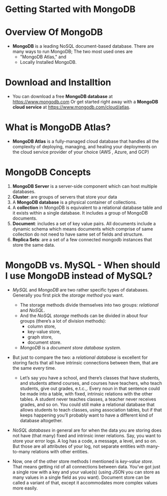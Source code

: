# Getting Started with MongoDB

# Overview Of MongoDB
* __MongoDB__ is a leading NoSQL document-based database. There are many ways to run MongoDB; The two most used ones are 
  * "MongoDB Atlas," and 
  * Locally Installed MongoDB.

# Download and Installtion
* You can download a free __MongoDB database__ at https://www.mongodb.com Or get started right away with a __MongoDB cloud service__ at https://www.mongodb.com/cloud/atlas.

# What is MongoDB Atlas?
* __MongoDB Atlas__ is a fully-managed cloud database that handles all the complexity of deploying, managing, and healing your deployments on the cloud service provider of your choice (AWS , Azure, and GCP)

# MongoDB Concepts
1. __MongoDB Server__ is a server-side component which can host multiple databases.
2. __Cluster__: are groups of servers that store your data
3. A __MongoDB database__ is a physical container of collections.
4. A __collection__ in MongoDB is equivalent to a relational database table and it exists within a single database. It includes a group of MongoDB documents.
5. __Document__: includes a set of key value pairs.  All documents include a dynamic schema which means documents which comprise of same collection do not need to have same set of fields and structure.
6. __Replica Sets__: are a set of a few connected mongodb instances that store the same data.

# MongoDB vs. MySQL - When should I use MongoDB instead of MySQL?
* _MySQL_ and _MongoDB_ are two rather specific types of databases. Generally you first pick the _storage method_ you want. 
    * The storage methods divide themselves into two groups: _relational_ and _NoSQL_. 
    * And the _NoSQL storage_ methods can be divided in about four groups (there’s a lot of division methods): 
      * column store, 
      * key-value store, 
      * graph store, 
      * document store.
    * _MongoDB_ is a _document store database system_.

* But just to compare the two: a _relational database_ is excellent for storing facts that all have intrinsic connections between them, that are the same every time. 
    * Let’s say you have a school, and there’s classes that have students, and students attend courses, and courses have teachers, who teach students, give out grades, e.t.c.,. Every noun in that sentence could be made into a table, with fixed, intrinsic relations with the other tables. A student never teaches classes, a teacher never receives grades, and so on. You could still make a relational database that allows students to teach classes, using association tables, but if that keeps happening you’ll probably want to have a different kind of database altogether.
  
* _NoSQL databases_ in general are for when the data you are storing does not have (that many) fixed and intrinsic inner relations. Say, you want to store your error logs. A log has a code, a message, a level, and so on. But those are all attributes of your log, not separate entities with many-to-many relations with other entities.
  
* Now, one of the other store methods I mentioned is _key-value store_. That means getting rid of all connections between data. You’ve got just a single row with a key and your value(s) (using JSON you can store as many values in a single field as you want). Document store can be called a variant of that, except it accommodates more complex values more easily.